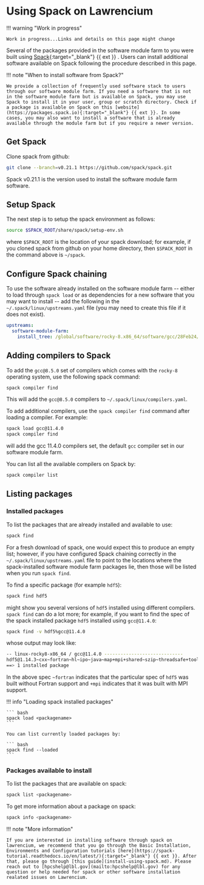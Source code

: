 # Using Spack on Lawrencium

!!! warning "Work in progress"

    Work in progress...Links and details on this page might change

Several of the packages provided in the software module farm to you were built using [Spack](https://spack.io){:target="_blank"} {{ ext }} . Users can install additional software available on Spack following the procedure described in this page.

!!! note "When to install software from Spack?"

    We provide a collection of frequently used software stack to users through our software module farm. If you need a software that is not in the software module farm but is available on Spack, you may use Spack to install it in your user, group or scratch directory. Check if a package is available on Spack on this [website](https://packages.spack.io){:target="_blank"} {{ ext }}. In some cases, you may also want to install a software that is already available through the module farm but if you require a newer version.

## Get Spack

Clone spack from github:

``` bash
git clone --branch=v0.21.1 https://github.com/spack/spack.git
```

Spack v0.21.1 is the version used to install the software module farm software.

## Setup Spack

The next step is to setup the spack environment as follows:

``` bash
source $SPACK_ROOT/share/spack/setup-env.sh
```

where `$SPACK_ROOT` is the location of your spack download; for example, if you cloned spack from github on your home directory, then `$SPACK_ROOT` in the command above is `~/spack`.

## Configure Spack chaining

To use the software already installed on the software module farm -- either to load through `spack load` or as dependencies for a new software that you may want to install -- add the following in the `~/.spack/linux/upstreams.yaml` file (you may need to create this file if it does not exist).


``` yaml
upstreams:
  software-module-farm:
    install_tree: /global/software/rocky-8.x86_64/software/gcc/28Feb24/__spack_path_placeholder__/__spack_path_placeholder__/__spack_path_placehol
```

## Adding compilers to Spack

To add the `gcc@8.5.0` set of compilers which comes with the `rocky-8` operating system, use the following spack command:

``` bash
spack compiler find
```

This will add the `gcc@8.5.0` compilers to `~/.spack/linux/compilers.yaml`.

To add additional compilers, use the `spack compiler find` command after loading a compiler. For example:

``` bash
spack load gcc@11.4.0
spack compiler find
```
will add the gcc 11.4.0 compilers set, the default `gcc` compiler set in our software module farm. 

You can list all the available compilers on Spack by:

``` bash
spack compiler list
```

## Listing packages

### Installed packages

To list the packages that are already installed and available to use:

``` bash
spack find
```

For a fresh download of spack, one would expect this to produce an empty list; however, if you have configured Spack chaining correctly in the `~/.spack/linux/upstreams.yaml` file to point to the locations where the spack-installed software module farm packages lie, then those will be listed when you run `spack find`.

To find a specific package (for example `hdf5`):

``` bash
spack find hdf5
```

might show you several versions of `hdf5` installed using different compilers. `spack find` can do a lot more; for example, if you want to find the spec of the spack installed package `hdf5` installed using `gcc@11.4.0`:

``` bash
spack find -v hdf5%gcc@11.4.0
```

whose output may look like:

``` bash
-- linux-rocky8-x86_64 / gcc@11.4.0 -----------------------------
hdf5@1.14.3~cxx~fortran~hl~ipo~java~map+mpi+shared~szip~threadsafe+tools api=default build_system=cmake build_type=Release generator=make
==> 1 installed package
```

In the above spec `~fortran` indicates that the particular spec of `hdf5` was built without Fortran support and `+mpi` indicates that it was built with MPI support.

!!! info "Loading spack installed packages"

    ``` bash
    spack load <packagename>
    ```

    You can list currently loaded packages by:

    ``` bash
    spack find --loaded
    ```

### Packages available to install

To list the packages that are available on spack:

``` bash
spack list <packagename>
```

To get more information about a package on spack:

``` bash
spack info <packagename>
```

!!! note "More information"

    If you are interested in installing software through spack on lawrencium, we recommend that you go through the Basic Installation, Environments and Configuration tutorials [here](https://spack-tutorial.readthedocs.io/en/latest/){:target="_blank"} {{ ext }}. After that, please go through [this guide](install-using-spack.md). Please reach out to [hpcshelp@lbl.gov](mailto:hpcshelp@lbl.gov) for any question or help needed for spack or other software installation realated issues on Lawrencium.

